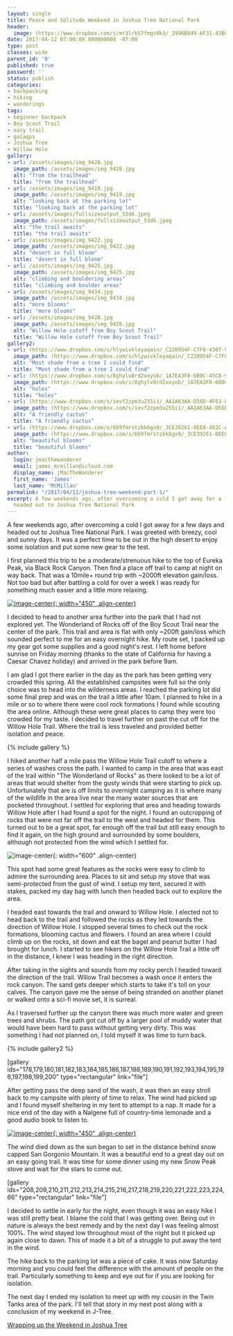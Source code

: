 ```yaml
---
layout: single
title: Peace and Solitude Weekend in Joshua Tree National Park
header:
  image: (https://www.dropbox.com/s/mr3lrk57fmgs0k3/_2996B849-AF31-43B8-AF20-5E76EF29BA47.jpeg?raw=1)
date: 2017-04-12 07:00:09.000000000 -07:00
type: post
classes: wide
parent_id: '0'
published: true
password: ''
status: publish
categories:
- backpacking
- hiking
- wanderings
tags:
- beginner backpack
- Boy Scout Trail
- easy trail
- gaiagps
- Joshua Tree
- Willow Hole
gallery:
- url: /assets/images/img_9428.jpg
  image_path: /assets/images/img_9428.jpg
  alt: "from the trailhead"
  title: "from the trailhead"
- url: /assets/images/img_9419.jpg
  image_path: /assets/images/img_9419.jpg
  alt: "looking back at the parking lot"
  title: "looking back at the parking lot"
- url: /assets/images/fullsizeoutput_53d6.jpeg
  image_path: /assets/images/fullsizeoutput_53d6.jpeg
  alt: "the trail awaits"
  title: "the trail awaits"
- url: /assets/images/img_9422.jpg
  image_path: /assets/images/img_9422.jpg
  alt: "desert in full bloom"
  title: "desert in full bloom"
- url: /assets/images/img_9425.jpg
  image_path: /assets/images/img_9425.jpg
  alt: "climbing and bouldering areas"
  title: "climbing and boulder areas"
- url: /assets/images/img_9434.jpg
  image_path: /assets/images/img_9434.jpg
  alt: "more blooms"
  title: "more blooms"
- url: /assets/images/img_9428.jpg
  image_path: /assets/images/img_9428.jpg
  alt: "Willow Hole cutoff from Boy Scout Trail"
  title: "Willow Hole cutoff from Boy Scout Trail"
gallery2:
- url: (https://www.dropbox.com/s/hlywivkleyaqain/_C220954F-C7F8-4307-9580-46C0D7AB6B17.jpeg?raw=1)
  image_path: (https://www.dropbox.com/s/hlywivkleyaqain/_C220954F-C7F8-4307-9580-46C0D7AB6B17.jpeg?raw=1)
  alt: "Most shade from a tree I could find"
  title: "Most shade from a tree I could find"
- url: (https://www.dropbox.com/s/8ghylv8rd2xoyob/_1A7EA3F8-6B0C-45C8-9D3D-17948F495633.jpeg?raw=1)
  image_path: (https://www.dropbox.com/s/8ghylv8rd2xoyob/_1A7EA3F8-6B0C-45C8-9D3D-17948F495633.jpeg?raw=1)
  alt: "holes"
  title: "holes"
- url: (https://www.dropbox.com/s/ievf2zpm3u255i1/_AA1A63AA-D56D-4F63-846C-FF25869DDDDA.jpeg?raw=1)
  image_path: (https://www.dropbox.com/s/ievf2zpm3u255i1/_AA1A63AA-D56D-4F63-846C-FF25869DDDDA.jpeg?raw=1)
  alt: "A friendly cactus"
  title: "A friendly cactus"
- url: (https://www.dropbox.com/s/6b9fmrstzbkbgx0/_3CE39261-0EE0-402C-A27D-C4A43AD9EBD1.jpeg?raw=1)
  image_path: (https://www.dropbox.com/s/6b9fmrstzbkbgx0/_3CE39261-0EE0-402C-A27D-C4A43AD9EBD1.jpeg?raw=1)
  alt: "beautiful blooms"
  title: "beautiful blooms"
author:
  login: jmacthewanderer
  email: james_mcmillan@icloud.com
  display_name: jMacTheWanderer
  first_name: 'James'
  last_name: 'McMillan'
permalink: "/2017/04/12/joshua-tree-weekend-part-1/"
excerpt: A few weekends ago, after overcoming a cold I got away for a few days and
  headed out to Joshua Tree National Park
---
```


A few weekends ago, after overcoming a cold I got away for a few days and headed out to Joshua Tree National Park. I was greeted with breezy, cool and sunny days. It was a perfect time to be out in the high desert to enjoy some isolation and put some new gear to the test.


I first planned this trip to be a moderate/strenuous hike to the top of Eureka Peak, via Black Rock Canyon. Then find a place off trail to camp at night on way back. That was a 10mile+ round trip with ~2000ft elevation gain/loss. Not too bad but after battling a cold for over a week I was ready for something much easier and a little more relaxing.


[![image-center](/assets/images/eureka_peak_blk_rock_route.png){: width="450" .align-center}](https://www.gaiagps.com/public/5ZSr4EflpqpbCvlmZFhZKkPn)

I decided to head to another area further into the park that I had not explored yet. The Wonderland of Rocks off of the Boy Scout Trail near the center of the park. This trail and area is flat with only ~200ft gain/loss which sounded perfect to me for an easy overnight hike. My route set, I packed up my gear got some supplies and a good night's rest. I left home before sunrise on Friday morning (thanks to the state of California for having a Caesar Chavez holiday) and arrived in the park before 9am.

I am glad I got there earlier in the day as the park has been getting very crowded this spring. All the established campsites were full so the only choice was to head into the wilderness areas. I reached the parking lot did some final prep and was on the trail a little after 10am. I planned to hike in a mile or so to where there were cool rock formations I found while scouting the area online. Although these were great places to camp they were too crowded for my taste. I decided to travel further on past the cut off for the Willow Hole Trail. Where the trail is less traveled and provided better isolation and peace.

{% include gallery %}

I hiked another half a mile pass the Willow Hole Trail cutoff to where a series of washes cross the path. I wanted to camp in the area that was east of the trail within "The Wonderland of Rocks" as there looked to be a lot of areas that would shelter from the gusty winds that were starting to pick up. Unfortunately that are is off limits to overnight camping as it is where many of the wildlife in the area live near the many water sources that are pocketed throughout. I settled for exploring that area and heading towards Willow Hole after I had found a spot for the night. I found an outcropping of rocks that were not far off the trail to the west and headed for them. This turned out to be a great spot, far enough off the trail but still easy enough to find it again, on the high ground and surrounded by some boulders, although not protected from the wind which I settled for.

![image-center](/assets/images/img_9566.jpg){: width="600" .align-center}

This spot had some great features as the rocks were easy to climb to admire the surrounding area. Places to sit and setup my stove that was semi-protected from the gust of wind. I setup my tent, secured it with stakes, packed my day bag with lunch then headed back out to explore the area.

I headed east towards the trail and onward to Willow Hole. I elected not to head back to the trail and followed the rocks as they led towards the direction of Willow Hole. I stopped several times to check out the rock formations, blooming cactus and flowers. I found an area where I could climb up on the rocks, sit down and eat the bagel and peanut butter I had brought for lunch. I started to see hikers on the Willow Hole Trail a little off in the distance, I knew I was heading in the right direction.

After taking in the sights and sounds from my rocky perch I headed toward the direction of the trail. Willow Trail becomes a wash once it enters the rock canyon. The sand gets deeper which starts to take it's toll on your calves. The canyon gave me the sense of being stranded on another planet or walked onto a sci-fi movie set, it is surreal.

As I traversed further up the canyon there was much more water and green trees and shrubs. The path got cut off by a larger pool of muddy water that would have been hard to pass without getting very dirty. This was something I had not planned on, I told myself it was time to turn back.

{% include gallery2 %}

[gallery ids="178,179,180,181,182,183,184,185,186,187,188,189,190,191,192,193,194,195,196,197,198,199,200" type="rectangular" link="file"]

After getting pass the deep sand of the wash, it was then an easy stroll back to my campsite with plenty of time to relax. The wind had picked up and I found myself sheltering in my tent to attempt to a nap. It made for a nice end of the day with a Nalgene full of country-time lemonade and a good audio book to listen to.

[![image-center](/assets/images/boyscout_willowhole_track.png){: width="450" .align-center}](https://www.gaiagps.com/public/YtlcojFlJ3MVzTSmgYslrGV3)

The wind died down as the sun began to set in the distance behind snow capped San Gorgonio Mountain. It was a beautiful end to a great day out on an easy going trail. It was time for some dinner using my new Snow Peak stove and wait for the stars to come out.

[gallery ids="208,209,210,211,212,213,214,215,216,217,218,219,220,221,222,223,224,66" type="rectangular" link="file"]

I decided to settle in early for the night, even though it was an easy hike I was still pretty beat. I blame the cold that I was getting over. Being out in nature is always the best remedy and by the next day I was feeling almost 100%. The wind stayed low throughout most of the night but it picked up again close to dawn. This of made it a bit of a struggle to put away the tent in the wind.

The hike back to the parking lot was a piece of cake. It was now Saturday morning and you could feel the difference with the amount of people on the trail. Particularly something to keep and eye out for if you are looking for isolation.

The next day I ended my isolation to meet up with my cousin in the Twin Tanks area of the park. I'll tell that story in my next post along with a conclusion of my weekend in J-Tree.

[Wrapping up the Weekend in Joshua Tree](/2017/04/14/joshua-tree-weekend-part-2/)